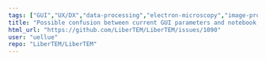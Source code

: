 ```yaml
---
tags: ["GUI","UX/DX","data-processing","electron-microscopy","image-processing","notebooks","python"]
title: "Possible confusion between current GUI parameters and notebook download"
html_url: "https://github.com/LiberTEM/LiberTEM/issues/1090"
user: "uellue"
repo: "LiberTEM/LiberTEM"
---
```


